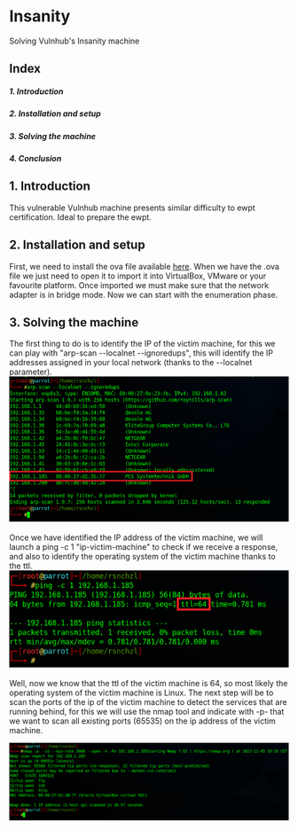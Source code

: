 # Insanity 
Solving Vulnhub's Insanity  machine

<div>
  <h2>Index</h2>
  <h5>1. Introduction<h5>
  <h5>2. Installation and setup</h5>
  <h5>3. Solving the machine</h5>
  <h5>4. Conclusion</h5>
</div>

<div>
  <h2>1. Introduction</h2>
 This vulnerable Vulnhub machine presents similar difficulty to ewpt certification. Ideal to prepare the ewpt.
  <div>
  <h2>2. Installation and setup</h2>
  

  First, we need to install the ova file available [here](https://www.vulnhub.com/entry/insanity-1,536/). When we have the .ova file we just need to open it to import it into VirtualBox, VMware or your favourite platform.  Once imported we must make sure that the network adapter is in bridge mode. Now we can start with the enumeration phase.
 <h2>  3. Solving the machine</h2>
 The first thing to do is to identify the IP of the victim machine, for this we can play with "arp-scan --localnet --ignoredups", this will identify the IP addresses assigned in your local network (thanks to the --localnet parameter).<br/>
  <img src="https://github.com/rsnchzl/insanity/blob/main/screenshots/arpscan.png"/> <br/>
  <br/>
  Once we have identified the IP address of the victim machine, we will launch a ping -c 1 "ip-victim-machine" to check if we receive a response, and also to identify the operating system of the victim machine thanks to the ttl.<br/>
  <img src="https://github.com/rsnchzl/insanity/blob/main/screenshots/ping.png"/> <br/>
  <br/>
  Well, now we know that the ttl of the victim machine is 64, so most likely the operating system of the victim machine is Linux. 
 The next step will be to scan the ports of the ip of the victim machine to detect the services that are running behind, for this we will use the nmap tool and indicate with -p- that we want to scan all existing ports (65535) on the ip address of the victim machine.

  <img src="https://github.com/rsnchzl/insanity/blob/main/screenshots/nmap1.png"/> <br/>
  <br/>


